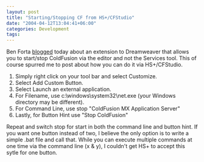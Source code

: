 ```yaml
---
layout: post
title: "Starting/Stopping CF from HS+/CFStudio"
date: "2004-04-12T13:04:41+06:00"
categories: Development 
tags: 
---
```


Ben Forta <a href="http://www.forta.com/blog/index.cfm?mode=e&entry=1130">blogged</a> today about an extension to Dreamweaver that allows you to start/stop ColdFusion via the editor and not the Services tool. This of course spurred me to post about how you can do it via HS+/CFStudio.

<ol>
<li>Simply right click on your tool bar and select Customize.
<li>Select Add Custom Button.
<li>Select Launch an external application.
<li>For Filename, use c:\windows\system32\net.exe (your Windows directory may be different).
<li>For Command Line, use stop "ColdFusion MX Application Server"
<li>Lastly, for Button Hint use "Stop ColdFusion"
</ol>

Repeat and switch stop for start in both the command line and button hint. If you want one button instead of two, I believe the only option is to write a simple .bat file and call that. While you can execute multiple commands at one time via the command line (x & y), I couldn't get HS+ to accept this sytle for one button.